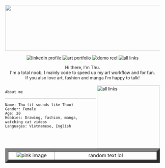 <img src="https://wallpapers.com/images/hd/pink-solid-color-625ntfjzqib0tpk2.jpg" height="150" width="2000"/>

<p align="center"> 
  <a href="https://linkedin.com/in/ongoreba">
    <picture>
      <source media="(prefers-color-scheme: dark)" srcset="https://img.icons8.com/?size=40&id=8808&format=png&color=ffceeb">
      <img alt="linkedIn profile" src="https://img.icons8.com/?size=40&id=8808&format=png&color=c33c82">
    </picture>
  </a>
  <a href="https://ongoreba.artstation.com/">
    <picture>
      <source media="(prefers-color-scheme: dark)" srcset="https://img.icons8.com/?size=40&id=pB77uEobJRjy&format=png&color=ffceeb">
      <img alt="art portfolio" src="https://img.icons8.com/?size=40&id=pB77uEobJRjy&format=png&color=c33c82">
    </picture>
  </a>
  <a href="https://vimeo.com/907978064">
    <picture>
      <source media="(prefers-color-scheme: dark)" srcset="https://img.icons8.com/?size=40&id=38250&format=png&color=ffceeb">
      <img alt="demo reel" src="https://img.icons8.com/?size=40&id=38250&format=png&color=c33c82">
    </picture>
  </a>
  <a href="https://ongoreba.carrd.co/">
    <picture>
      <source media="(prefers-color-scheme: dark)"
      srcset="https://img.icons8.com/?size=40&id=0GU4b5gZ4PdA&format=png&color=ffceeb">
      <img alt="all links" src="https://img.icons8.com/?size=40&id=0GU4b5gZ4PdA&format=png&color=c33c82">
    </picture>
  </a>
</p>

<div align="center" margin="500" padding-left="50%;">
  Hi there, I'm Thu. <br>
  I'm a total noob, I mainly code to speed up my art workflow and for fun. <br>
  If you also love art, fashion and manga I'm happy to talk!
</div>

<br/>

<a href="https://ongoreba.carrd.co/">
  <picture>
    <source media="(prefers-color-scheme: dark)"
    srcset="https://imgs.michaels.com/MAM/assets/1/5E3C12034D34434F8A9BAAFDDF0F8E1B/img/F7273A8BEB8B485CB58A8631B9FF2687/10595312_30.jpg">
    <img align="right" alt="all links" width="205" src="https://imgs.michaels.com/MAM/assets/1/5E3C12034D34434F8A9BAAFDDF0F8E1B/img/F7273A8BEB8B485CB58A8631B9FF2687/10595312_30.jpg">
  </picture>
</a>

```
About me
______________________________________________________

Name: Thu (it sounds like Thoo)
Gender: Female
Age: 20
Hobbies: Drawing, fashion, manga, watching cat videos
Languages: Vietnamese, English

```
</p>
 
<table border="10">
  <tr border="0">
    <td width="300" align="center">
      <img  align="center" alt="pink image" src="https://imgs.michaels.com/MAM/assets/1/5E3C12034D34434F8A9BAAFDDF0F8E1B/img/F7273A8BEB8B485CB58A8631B9FF2687/10595312_30.jpg"/>
      </td>
    <td width="800" align="center">
      <div align="center">
        random text lol
      </div>
    </td>
  </tr>
</table>

<!--
**ongoreba/ongoreba** is a ✨ _special_ ✨ repository because its `README.md` (this file) appears on your GitHub profile.

Here are some ideas to get you started:

- 🔭 I’m currently working on ...
- 🌱 I’m currently learning ...
- 👯 I’m looking to collaborate on ...
- 🤔 I’m looking for help with ...
- 💬 Ask me about ...
- 📫 How to reach me: ...
- 😄 Pronouns: ...
- ⚡ Fun fact: ...
-->
